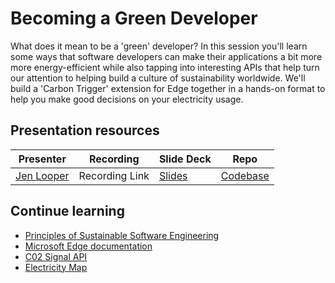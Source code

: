 # Becoming a Green Developer

What does it mean to be a 'green' developer? In this session you'll learn some ways that software developers can make their applications a bit more more energy-efficient while also tapping into interesting APIs that help turn our attention to helping build a culture of sustainability worldwide. We'll build a 'Carbon Trigger' extension for Edge together in a hands-on format to help you make good decisions on your electricity usage.

## Presentation resources

| Presenter | Recording | Slide Deck | Repo
| - | - | - | - |
| [Jen Looper](https://twitter.com/jenlooper) | Recording Link | [Slides](https://microsoft-my.sharepoint.com/:p:/p/jelooper/EZHaR5iSy6RNh5twLzKtpa0B2Inr7-6T6cv3YYwjrXJVaA?e=GfAGg6) | [Codebase](https://github.com/jlooper/carbon-trigger-extension)

## Continue learning

- [Principles of Sustainable Software Engineering](https://principles.green/)
- [Microsoft Edge documentation](https://docs.microsoft.com/microsoft-edge/?WT.mc_id=ignite2020-github-jelooper)
- [C02 Signal API](https://www.co2signal.com/)
- [Electricity Map](https://www.electricitymap.org/map)
